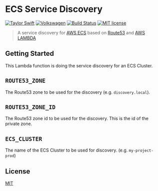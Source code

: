 # ECS Service Discovery

[![Taylor Swift](https://img.shields.io/badge/secured%20by-taylor%20swift-brightgreen.svg)](https://twitter.com/SwiftOnSecurity)
[![Volkswagen](https://auchenberg.github.io/volkswagen/volkswargen_ci.svg?v=1)](https://github.com/auchenberg/volkswagen)
[![Build Status](https://travis-ci.org/katallaxie/vue-preboot.svg?branch=master)](https://travis-ci.org/katallaxie/vue-preboot)
[![MIT license](http://img.shields.io/badge/license-MIT-brightgreen.svg)](http://opensource.org/licenses/MIT)

> A service discovery for [AWS ECS](https://aws.amazon.com/de/documentation/ecs/) based on [Route53](https://aws.amazon.com/de/route53/) and [AWS LAMBDA](https://aws.amazon.com/de/lambda)

## Getting Started

This Lambda function is doing the service discovery for an ECS Cluster.

## `ROUTE53_ZONE`

The Route53 zone to be used for the discovery (e.g. `discovery.local`).

## `ROUTE53_ZONE_ID`

The Route53 zone id to be used for the discovery. This is the id of the private zone.

## `ECS_CLUSTER`

The name of the ECS Cluster to be used for discovery. (e.g. `my-project-prod`)

## License
[MIT](/LICENSE)
